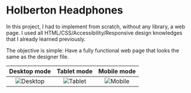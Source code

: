 # Holberton Headphones

In this project, I had to implement from scratch, without any library, a web page. I used all HTML/CSS/Accessibility/Responsive design knowledges that I already learned previously.

The objective is simple: Have a fully functional web page that looks the same as the designer file.

|               Desktop mode                |               Tablet mode                |               Mobile mode                |
| :---------------------------------------: | :--------------------------------------: | :--------------------------------------: |
| ![Desktop](https://imgur.com/JhMsf1R.jpg) | ![Tablet](https://imgur.com/zrGOvZD.jpg) | ![Mobile](https://imgur.com/l0z2yZM.jpg) |
